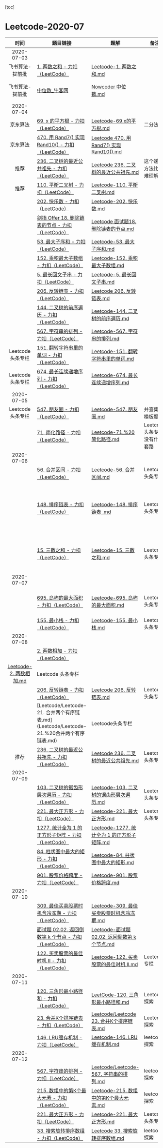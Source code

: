 [toc]

# Leetcode-2020-07


| 时间| 题目链接 | 题解| 备注| tag |
| :----: | ------------------------------------------------------------ | ---------------------------- | ----------------------------------------- | ------------ |
| 2020-07-03|||||
| 飞书算法-提前批 | [1. 两数之和 - 力扣（LeetCode）](https://leetcode-cn.com/problems/two-sum/)  | [Leetcode-1. 两数之和.md](Leetcode/Leetcode-1.%20两数之和.md) |       |    hash  | 
| 飞书算法-提前批 | [中位数_牛客网](https://www.nowcoder.com/practice/2364ff2463984f09904170cf6f67f69a?tpId=40&&tqId=21367&rp=1&ru=/activity/oj&qru=/ta/kaoyan/question-ranking) |[Nowcoder 中位数.md](Nowcoder/Nowcoder-中位数.md) |  | 注意堆的使用 |
| 2020-07-04 | || 
| 京东算法 | [69. x 的平方根 - 力扣（LeetCode）](https://leetcode-cn.com/problems/sqrtx/) | [Leetcode-69.x的平方根.md](Leetcode/Leetcode-69.%20x%20的平方根.md)| 二分法| 
|  京东算法 | [470. 用 Rand7() 实现 Rand10() - 力扣（LeetCode）](https://leetcode-cn.com/problems/implement-rand10-using-rand7/) | [Leetcode 470. 用 Rand7() 实现 Rand10().md](Leetcode/Leetcode%20470.%20用%20Rand7()%20实现%20Rand10().md) |       |      | 
| 推荐  |   [236. 二叉树的最近公共祖先 - 力扣（LeetCode）](https://leetcode-cn.com/problems/lowest-common-ancestor-of-a-binary-tree/)| [Leetcode 236. 二叉树的最近公共祖先.md](Leetcode/Leetcode%20236.%20二叉树的最近公共祖先.md) |     这个递归方法比较难理解  |  二叉树    | 
| 推荐 | [110. 平衡二叉树 - 力扣（LeetCode）](https://leetcode-cn.com/problems/balanced-binary-tree/)  | [Leetcode-110. 平衡二叉树.md](Leetcode/Leetcode-110.%20平衡二叉树.md) |       | 二叉树     | 
|  |  [202. 快乐数 - 力扣（LeetCode）](https://leetcode-cn.com/problems/happy-number/) | [Leetcode-202. 快乐数.md](Leetcode/Leetcode-202.%20快乐数.md) |       |      | 
|  | [剑指 Offer 18. 删除链表的节点 - 力扣（LeetCode）](https://leetcode-cn.com/problems/shan-chu-lian-biao-de-jie-dian-lcof/)  | [Leetcode 面试题18. 删除链表的节点.md](Leetcode/Leetcode-面试题18.%20删除链表的节点.md ) |       |      | 
|  | [53. 最大子序和 - 力扣（LeetCode）](https://leetcode-cn.com/problems/maximum-subarray/)  | [Leetcode-53. 最大子序和.md](Leetcode/Leetcode-53.%20最大子序和.md) |       |   经典 dp  | 
|  | [152. 乘积最大子数组 - 力扣（LeetCode）](https://leetcode-cn.com/problems/maximum-product-subarray/)  | [Leetcode-152. 乘积最大子数组.md](Leetcode/Leetcode-152.%20乘积最大子数组.md) |      |    推荐  | 
|  | [5. 最长回文子串 - 力扣（LeetCode）](https://leetcode-cn.com/problems/longest-palindromic-substring/submissions/)  | [Leetcode-5. 最长回文子串.md](Leetcode/Leetcode-5.%20最长回文子串.md) | |    推荐  | 
|  | [206. 反转链表 - 力扣（LeetCode）](https://leetcode-cn.com/problems/reverse-linked-list/) | [Leetcode 206. 反转链表.md]( Leetcode/Leetcode-206.%20反转链表.md ) | |    推荐  | 
|  | [144. 二叉树的前序遍历 - 力扣（LeetCode）](https://leetcode-cn.com/problems/binary-tree-preorder-traversal/)  | [Leetcode-144. 二叉树的前序遍历.md](Leetcode/Leetcode-144.%20二叉树的前序遍历.md) |       |      | 
|  |  [567. 字符串的排列 - 力扣（LeetCode）](https://leetcode-cn.com/problems/permutation-in-string/) | [Leetcode-567. 字符串的排列.md](Leetcode/Leetcode-567.%20字符串的排列.md) |       |      | 
| Leetcode 头条专栏 | [151. 翻转字符串里的单词 - 力扣（LeetCode）](https://leetcode-cn.com/problems/reverse-words-in-a-string/)  | [Leetcode-151. 翻转字符串里的单词.md](Leetcode/Leetcode-151.%20翻转字符串里的单词.md) |       |      | 
| Leetcode 头条专栏 |  [674. 最长连续递增序列 - 力扣（LeetCode）](https://leetcode-cn.com/problems/longest-continuous-increasing-subsequence/) | [Leetcode-674. 最长连续递增序列.md](Leetcode/Leetcode-674.%20最长连续递增序列.md) |       |      | 
| 2020-07-05|||||
| Leetcode 头条专栏 |   [547. 朋友圈 - 力扣（LeetCode）](https://leetcode-cn.com/problems/friend-circles/) | [Leetcode-547. 朋友圈.md](Leetcode/Leetcode-547.%20朋友圈.md) |   并查集的模板题    |  并查集    | 
| | [71. 简化路径 - 力扣（LeetCode）](https://leetcode-cn.com/problems/simplify-path/) | [Leetcode-71.%20简化路径.md](Leetcode/Leetcode-71.%20简化路径.md) | Leetcode 头条专栏, 没有什么套路| 栈|
| 2020-07-06|||||
|  | [56. 合并区间 - 力扣（LeetCode）](https://leetcode-cn.com/problems/merge-intervals/) | [Leetcode-56. 合并区间.md](Leetcode/Leetcode-56.%20合并区间.md) |   Leetcode 头条专栏    |   滑动窗口   | 
|  | [148. 排序链表 - 力扣（LeetCode）](https://leetcode-cn.com/problems/sort-list/)  | [Leetcode-148. 排序链表 .md](Leetcode/Leetcode-148.%20排序链表%20.md) |     Leetcode 头条专栏  |   有综合性，相当于两道小题   | 
|  | [15. 三数之和 - 力扣（LeetCode）](https://leetcode-cn.com/problems/3sum/)   | [Leetcode-15. 三数之和.md](Leetcode/Leetcode-15.%20三数之和.md) |   Leetcode 头条专栏    |      双指针，注意去重！ | 
| 2020-07-07|||||
|  | [695. 岛屿的最大面积 - 力扣（LeetCode）](https://leetcode-cn.com/problems/max-area-of-island/) | [Leetcode-695. 岛屿的最大面积.md](Leetcode/Leetcode-695.%20岛屿的最大面积.md) | Leetcode 头条专栏  |    bfs dfs 并查集  | 
|  |  [155. 最小栈 - 力扣（LeetCode）](https://leetcode-cn.com/problems/min-stack/) | [Leetcode-155. 最小栈.md](Leetcode/Leetcode-155.%20最小栈.md) |   Leetcode 头条专栏     |     单调栈 | 
| 2020-07-08|||||
|  | [2. 两数相加 - 力扣（LeetCode）](https://leetcode-cn.com/problems/add-two-numbers/)
  | [Leetcode-2. 两数相加.md](Leetcode/Leetcode-2.%20两数相加.md) |   Leetcode 头条专栏    |      | 
|  | [206. 反转链表 - 力扣（LeetCode）](https://leetcode-cn.com/problems/reverse-linked-list/) | [Leetcode 206. 反转链表.md]( Leetcode/Leetcode-206.%20反转链表.md ) | Leetcode头条专栏 |     | 
| | [Leetcode/Leetcode-21. 合并两个有序链表.md] (Leetcode/Leetcode-21.%20合并两个有序链表.md) | Leetcode头条专栏| |
| 推荐  |   [236. 二叉树的最近公共祖先 - 力扣（LeetCode）](https://leetcode-cn.com/problems/lowest-common-ancestor-of-a-binary-tree/)| [Leetcode 236. 二叉树的最近公共祖先.md](Leetcode/Leetcode%20236.%20二叉树的最近公共祖先.md) |    Leetcode头条专栏 |  二叉树    | 
| 2020-07-09|||||
|  |   [103. 二叉树的锯齿形层次遍历 - 力扣（LeetCode）](https://leetcode-cn.com/problems/binary-tree-zigzag-level-order-traversal/) | [Leetcode-103. 二叉树的锯齿形层次遍历.md](Leetcode/Leetcode-103.%20二叉树的锯齿形层次遍历.md) |   Leetcode 头条专栏    |      | 
|  |  [221. 最大正方形 - 力扣（LeetCode）](https://leetcode-cn.com/problems/maximal-square/) | [Leetcode-221. 最大正方形.md](Leetcode/Leetcode-221.%20最大正方形.md) |    Leetcode 头条专栏   |      | 
|  | [1277. 统计全为 1 的正方形子矩阵 - 力扣（LeetCode）](https://leetcode-cn.com/problems/count-square-submatrices-with-all-ones/)  | [Leetcode-1277. 统计全为 1 的正方形子矩阵.md](Leetcode/Leetcode-1277.%20统计全为%201%20的正方形子矩阵.md) |       |      | 
|  |  [84. 柱状图中最大的矩形 - 力扣（LeetCode）](https://leetcode-cn.com/problems/largest-rectangle-in-histogram/) | [Leetcode-84. 柱状图中最大的矩形.md](Leetcode/Leetcode-84.%20柱状图中最大的矩形.md) |       |   单调栈   | 
|  |  [901. 股票价格跨度 - 力扣（LeetCode）](https://leetcode-cn.com/problems/online-stock-span/) | [Leetcode-901. 股票价格跨度.md](Leetcode/Leetcode-901.%20股票价格跨度.md) |       |  单调栈    | 
| 2020-07-10|||||
|  | [309. 最佳买卖股票时机含冷冻期 - 力扣（LeetCode）](https://leetcode-cn.com/problems/best-time-to-buy-and-sell-stock-with-cooldown/)  | [Leetcode-309. 最佳买卖股票时机含冷冻期.md](Leetcode/Leetcode-309.%20最佳买卖股票时机含冷冻期.md) |       |   股票问题   | 
|  | [面试题 02.02. 返回倒数第 k 个节点 - 力扣（LeetCode）](https://leetcode-cn.com/problems/kth-node-from-end-of-list-lcci/)  | [Leetcode-面试题 02.02. 返回倒数第 k 个节点.md](Leetcode/Leetcode-面试题%2002.02.%20返回倒数第%20k%20个节点.md) |       |    链表  | 
|  | [122. 买卖股票的最佳时机 II - 力扣（LeetCode）](https://leetcode-cn.com/problems/best-time-to-buy-and-sell-stock-ii/)  | [Leetcode-122. 买卖股票的最佳时机 II.md](Leetcode/Leetcode-122.%20买卖股票的最佳时机%20II.md) |   Leetcode 专栏    |   dp   | 
| 2020-07-11|||||
|  | [120. 三角形最小路径和 - 力扣（LeetCode）](https://leetcode-cn.com/problems/triangle/)  | [LeetCode-120. 三角形最小路径和.md](Leetcode/LeetCode-120.%20三角形最小路径和.md) |   Leetcode 探索    |    dp  | 
|  | [23. 合并K个排序链表 - 力扣（LeetCode）](https://leetcode-cn.com/problems/merge-k-sorted-lists/)  | [Leetcode/Leetcode 23. 合并K个排序链表.md]( Leetcode/Leetcode-23.%20合并K个排序链表.md ) |   Leetcode 探索    |    dp  | 
|  |  [146. LRU缓存机制 - 力扣（LeetCode）](https://leetcode-cn.com/problems/lru-cache/) | [Leetcode-146. LRU缓存机制.md](Leetcode/Leetcode-146.%20LRU缓存机制.md) | leetcode 探索      |      | 
| 2020-07-12|||||
|  |  [567. 字符串的排列 - 力扣（LeetCode）](https://leetcode-cn.com/problems/permutation-in-string/) | [Leetcode/Leetcode-567. 字符串的排列.md](Leetcode/Leetcode-567.%20字符串的排列.md) | leetcode 探索      |      | 
|  | [215. 数组中的第K个最大元素 - 力扣（LeetCode）](https://leetcode-cn.com/problems/kth-largest-element-in-an-array/submissions/)  | [Leetcode-215. 数组中的第K个最大元素.md](Leetcode/Leetcode-215.%20数组中的第K个最大元素.md) |  leetcode 探索     |      | 
|  |  [221. 最大正方形 - 力扣（LeetCode）](https://leetcode-cn.com/problems/maximal-square/) | [Leetcode-221. 最大正方形.md](Leetcode/Leetcode-221.%20最大正方形.md) |    Leetcode 头条专栏   |  dp    | 
| | [33. 搜索旋转排序数组 - 力扣（LeetCode）](https://leetcode-cn.com/problems/search-in-rotated-sorted-array/) | [Leetcode 33. 搜索旋转排序数组.md](Leetcode/Leetcode%2033.%20搜索旋转排序数组.md) |    leetcode 探索 |  |  二分法   | 